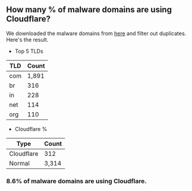 ## How many % of malware domains are using Cloudflare?


We downloaded the malware domains from [here](https://urlhaus.abuse.ch) and filter out duplicates.
Here's the result.


[//]: # (start replacement)


- Top 5 TLDs

| TLD | Count |
| --- | --- |
| com | 1,891 |
| br | 316 |
| in | 228 |
| net | 114 |
| org | 110 |


- Cloudflare %

| Type | Count |
| --- | --- |
| Cloudflare | 312 |
| Normal | 3,314 |


### 8.6% of malware domains are using Cloudflare.